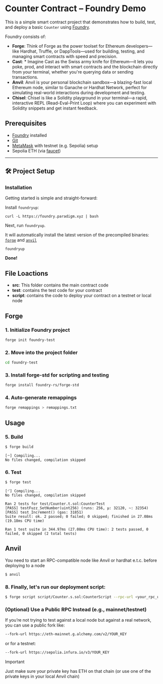 # Counter Contract – Foundry Demo

This is a simple smart contract project that demonstrates how to build, test, and deploy a basic `Counter` using [Foundry](https://book.getfoundry.sh/).

Foundry consists of:

-   **Forge**: Think of Forge as the power toolset for Ethereum developers—like Hardhat, Truffle, or DappTools—used for building, testing, and managing smart contracts with speed and precision.
-   **Cast**: * Imagine Cast as the Swiss army knife for Ethereum—it lets you poke, prod, and interact with smart contracts and the blockchain directly from your terminal, whether you're querying data or sending transactions.
-   **Anvil**: Anvil is your personal blockchain sandbox—a blazing-fast local Ethereum node, similar to Ganache or Hardhat Network, perfect for simulating real-world interactions during development and testing.
-   **Chisel**: Chisel is like a Solidity playground in your terminal—a rapid, interactive REPL (Read-Eval-Print Loop) where you can experiment with Solidity snippets and get instant feedback.

## Prerequisites

- [Foundry](https://book.getfoundry.sh/getting-started/installation) installed
- [Git](https://git-scm.com/)
- [MetaMask](https://metamask.io/) with testnet (e.g. Sepolia) setup
- Sepolia ETH (via [faucet](https://sepoliafaucet.com/))

---

## 🛠️ Project Setup

### Installation

Getting started is simple and straight-forward:

Install `foundryup`:

```
curl -L https://foundry.paradigm.xyz | bash
```

Next, run `foundryup`.

It will automatically install the latest version of the precompiled binaries: [`forge`](#forge) and [`anvil`](#anvil)

```
foundryup
```

**Done!**

## File Loactions
- **src**: This folder contains the main contract code
- **test**: contains the test code for your contract
- **script**: contains the code to deploy your contract on a testnet or local node

## Forge

### 1. Initialize Foundry project

```bash
forge init foundry-test
```

### 2. Move into the project folder

```bash
cd foundry-test
```

### 3. Install forge-std for scripting and testing

```bash
forge install foundry-rs/forge-std
```

### 4. Auto-generate remappings

````bash
forge remappings > remappings.txt
````

## Usage

### 5. Build

```bash
$ forge build
```

````console
[⠒] Compiling...
No files changed, compilation skipped
````

### 6. Test

```bash
$ forge test
```

````console
[⠊] Compiling...
No files changed, compilation skipped

Ran 2 tests for test/Counter.t.sol:CounterTest
[PASS] testFuzz_SetNumber(uint256) (runs: 256, μ: 32120, ~: 32354)
[PASS] test_Increment() (gas: 31851)
Suite result: ok. 2 passed; 0 failed; 0 skipped; finished in 27.08ms (19.18ms CPU time)

Ran 1 test suite in 344.97ms (27.08ms CPU time): 2 tests passed, 0 failed, 0 skipped (2 total tests)
````

## Anvil

You need to start an RPC-compatible node like Anvil or hardhat e.t.c. before deploying to a node
```bash
$ anvil
```


### 8. Finally, let's run our deployment script:

```sh
$ forge script script/Counter.s.sol:CounterScript --rpc-url <your_rpc_url> --private-key <your_private_key>forge script script/Counter.s.sol
```

### (Optional) Use a Public RPC Instead (e.g., mainnet/testnet)

If you’re not trying to test against a local node but against a real network, you can use a public fork like:

````sh
--fork-url https://eth-mainnet.g.alchemy.com/v2/YOUR_KEY
````
or for a testnet:

````sh
--fork-url https://sepolia.infura.io/v3/YOUR_KEY
````
> [!IMPORTANT]  
> Just make sure your private key has ETH on that chain (or use one of the private keys in your local Anvil chain)







